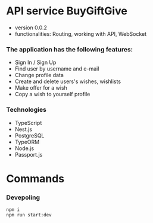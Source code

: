 
# API service BuyGiftGive

* version 0.0.2
* functionalities: Routing, working with API, WebSocket

### The application has the following features:
* Sign In / Sign Up
* Find user by username and e-mail
* Change profile data
* Create and delete users's wishes, wishlists
* Make offer for a wish
* Copy a wish to yourself profile

### Technologies
* TypeScript
* Nest.js
* PostgreSQL
* TypeORM
* Node.js
* Passport.js

# Commands

### Devepoling
```
npm i
npm run start:dev
```
